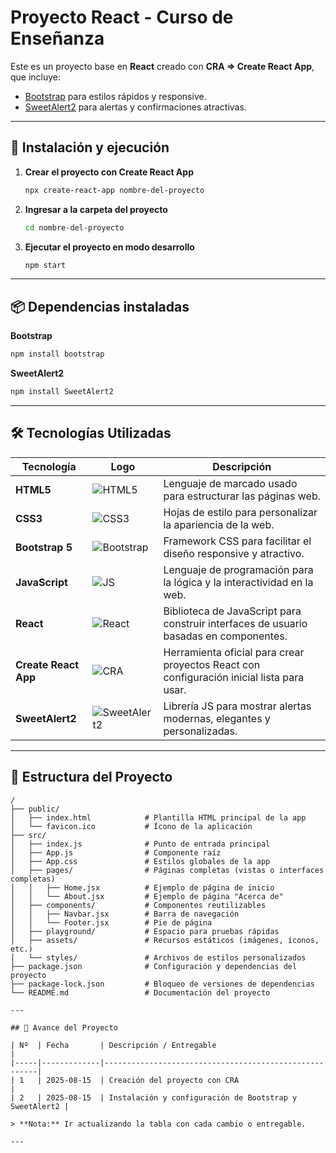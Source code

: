 # Proyecto React - Curso de Enseñanza

Este es un proyecto base en **React** creado con **CRA => Create React App**, que incluye:

- [Bootstrap](https://getbootstrap.com/) para estilos rápidos y responsive.
- [SweetAlert2](https://sweetalert2.github.io/) para alertas y confirmaciones atractivas.

---

## 🚀 Instalación y ejecución

1. **Crear el proyecto con Create React App**
    
    ```bash
    npx create-react-app nombre-del-proyecto
    ```

2. **Ingresar a la carpeta del proyecto**
    
    ```bash
    cd nombre-del-proyecto
    ```

3. **Ejecutar el proyecto en modo desarrollo**
    
    ```bash
    npm start
    ```

---

## 📦 Dependencias instaladas

**Bootstrap**
```bash
npm install bootstrap
```
**SweetAlert2**
```bash
npm install SweetAlert2
```

---

## 🛠️ Tecnologías Utilizadas

| Tecnología              | Logo                                                                 | Descripción                                                                                   |
|------------------------|----------------------------------------------------------------------|-----------------------------------------------------------------------------------------------|
| **HTML5**              | ![HTML5](https://img.icons8.com/color/48/html-5--v1.png)              | Lenguaje de marcado usado para estructurar las páginas web.                                  |
| **CSS3**               | ![CSS3](https://img.icons8.com/color/48/css3.png)                     | Hojas de estilo para personalizar la apariencia de la web.                                   |
| **Bootstrap 5**        | ![Bootstrap](https://img.icons8.com/color/48/bootstrap.png)           | Framework CSS para facilitar el diseño responsive y atractivo.                               |
| **JavaScript**         | ![JS](https://img.icons8.com/color/48/javascript--v1.png)             | Lenguaje de programación para la lógica y la interactividad en la web.                       |
| **React**              | ![React](https://img.icons8.com/color/48/react-native.png)            | Biblioteca de JavaScript para construir interfaces de usuario basadas en componentes.        |
| **Create React App**   | ![CRA](https://img.icons8.com/?size=48&id=t9R7H4l3cOyb&format=png)     | Herramienta oficial para crear proyectos React con configuración inicial lista para usar.    |
| **SweetAlert2**        | ![SweetAlert2](https://img.icons8.com/external-flat-icons-inmotus-design/48/external-alert-user-interface-flat-icons-inmotus-design.png) | Librería JS para mostrar alertas modernas, elegantes y personalizadas. |

---

## 📁 Estructura del Proyecto

```plaintext
/
├── public/
│   ├── index.html            # Plantilla HTML principal de la app
│   └── favicon.ico           # Ícono de la aplicación
├── src/
│   ├── index.js              # Punto de entrada principal
│   ├── App.js                # Componente raíz
│   ├── App.css               # Estilos globales de la app
│   ├── pages/                # Páginas completas (vistas o interfaces completas)
│   │   ├── Home.jsx          # Ejemplo de página de inicio
│   │   └── About.jsx         # Ejemplo de página "Acerca de"
│   ├── components/           # Componentes reutilizables
│   │   ├── Navbar.jsx        # Barra de navegación
│   │   └── Footer.jsx        # Pie de página
│   ├── playground/           # Espacio para pruebas rápidas
│   ├── assets/               # Recursos estáticos (imágenes, íconos, etc.)
│   └── styles/               # Archivos de estilos personalizados
├── package.json              # Configuración y dependencias del proyecto
├── package-lock.json         # Bloqueo de versiones de dependencias
└── README.md                 # Documentación del proyecto

---

## 📅 Avance del Proyecto

| Nº  | Fecha       | Descripción / Entregable                              |
|-----|-------------|-------------------------------------------------------|
| 1   | 2025-08-15  | Creación del proyecto con CRA                         |
| 2   | 2025-08-15  | Instalación y configuración de Bootstrap y SweetAlert2 |

> **Nota:** Ir actualizando la tabla con cada cambio o entregable.

---
